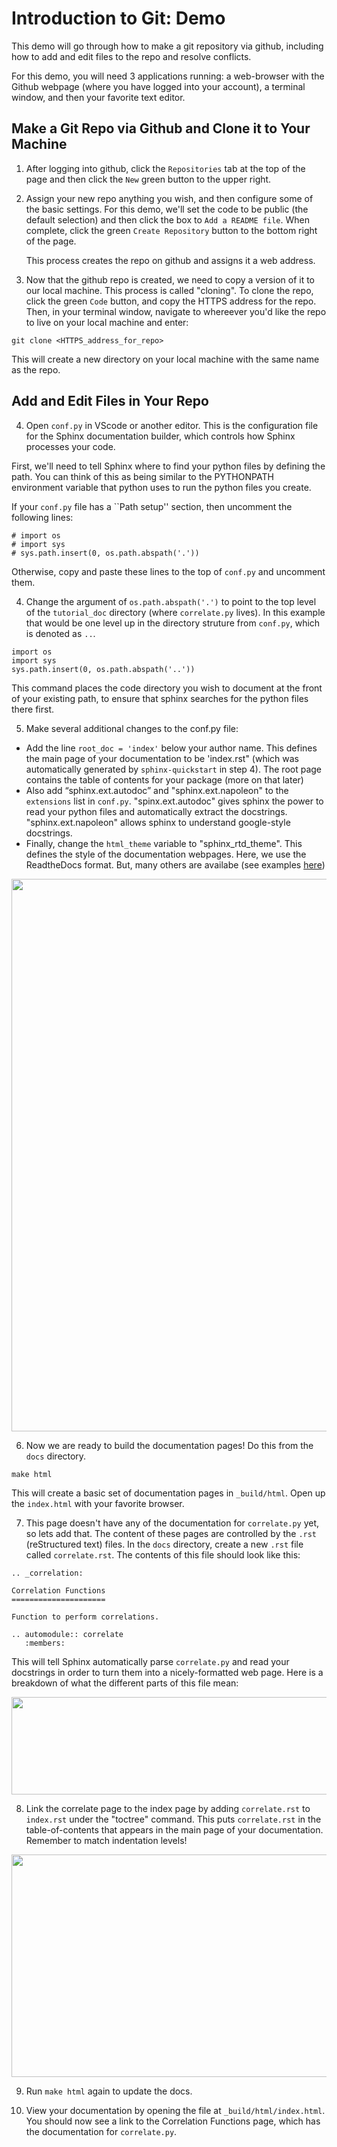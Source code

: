 # Introduction to Git: Demo
This demo will go through how to make a git repository via github,
including how to add and edit files to the repo and resolve conflicts.

For this demo, you will need 3 applications running: a web-browser
with the Github webpage (where you have logged into your account), 
a terminal window, and then your favorite text editor. 

## Make a Git Repo via Github and Clone it to Your Machine

1. After logging into github, click the `Repositories` tab at the top
   of the page and then click the `New` green button to the upper right.

2. Assign your new repo anything you wish, and then configure
   some of the basic settings. For this demo, we'll set the code to be
   public (the default selection) and then click the box to `Add a
   README file`. When complete, click the green `Create Repository`
   button to the bottom right of the page.
   
   This process creates the repo on github and assigns it a web address.
   
3. Now that the github repo is created, we need to copy a version of
   it to our local machine. This process is called "cloning". To clone
   the repo, click the green `Code` button, and copy the HTTPS address
   for the repo. Then, in your terminal window, navigate to whereever
   you'd like the repo to live on your local machine and enter:
   
```
git clone <HTTPS_address_for_repo>
```

This will create a new directory on your local machine with the same
name as the repo. 

## Add and Edit Files in Your Repo 

4. Open `conf.py` in VScode or another editor. This is the configuration
file for the Sphinx documentation builder, which controls how Sphinx
processes your code.

First, we'll need to tell Sphinx where to find your python files by
defining the path. You can think of this as being
similar to the PYTHONPATH environment variable that python uses to run the
python files you create.

If your `conf.py` file has a ``Path setup'' section, then uncomment
the following lines:

```
# import os
# import sys
# sys.path.insert(0, os.path.abspath('.'))
```

Otherwise, copy and paste these lines to the top of `conf.py` and
uncomment them.

4. Change the argument of `os.path.abspath('.')` to point to the top level of
the `tutorial_doc` directory (where `correlate.py` lives). In this
example that would be 
one level up in the directory struture from `conf.py`, which is
denoted as `..`.
```
import os
import sys
sys.path.insert(0, os.path.abspath('..'))
```
This command places the code directory you wish to
document at the front of your existing path, to ensure that sphinx
searches for the python files there first.

5. Make several additional changes to the conf.py file:
* Add the line `root_doc = 'index'` below your author name. This
  defines the main page of your documentation to be 'index.rst" (which
  was automatically generated by `sphinx-quickstart` in step 4). The
  root page contains the
  table of contents for your package (more on that later)
* Also add “sphinx.ext.autodoc” and "sphinx.ext.napoleon" to the `extensions`
   list in `conf.py`. "spinx.ext.autodoc" gives sphinx the power to
   read your python files and automatically extract the
   docstrings. "sphinx.ext.napoleon" allows sphinx to understand
   google-style docstrings.
* Finally, change the `html_theme` variable to
  "sphinx_rtd_theme". This defines the style of the documentation
  webpages. Here, we use the ReadtheDocs format. But, many others are
  availabe (see examples [here](https://www.sphinx-doc.org/en/master/usage/theming.html))


<p align="center">
  <img width="800" height="884" src="./figs/conf_edits2.png">
</p>

6. Now we are ready to build the documentation pages! Do this from the `docs` directory.
```
make html
```

This will create a basic set of documentation pages in `_build/html`. Open up the `index.html` with your favorite browser.


7. This page doesn't have any of the documentation for `correlate.py` yet, so lets add that. The content of these pages are
controlled by the `.rst` (reStructured text) files. In the `docs`
directory, create a new `.rst` file called `correlate.rst`. The contents of this file should look like this:
```
.. _correlation:

Correlation Functions
=====================

Function to perform correlations.

.. automodule:: correlate
   :members:
```
This will tell Sphinx automatically parse `correlate.py` and read
your docstrings in order to turn them into a nicely-formatted web
page. Here is a breakdown of what the different parts of this
   file mean:

<p align="center">
  <img width="800" height="156" src="./figs/correlate_f3.png">
</p>

8. Link the correlate page to the index page by adding ``correlate.rst``
to ``index.rst`` under the "toctree" command. This puts
``correlate.rst`` in the table-of-contents that appears in the main
page of your documentation. Remember to match indentation levels!

<p align="center">
  <img width="800" height="356" src="./figs/index_f.png">
</p>


9. Run `make html` again to update the docs.

10. View your documentation by opening the file at
`_build/html/index.html`. You should now see a link to the Correlation
Functions page, which has the documentation for `correlate.py`.

